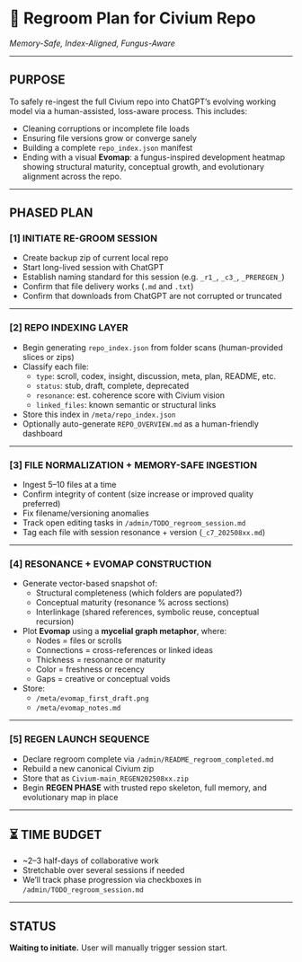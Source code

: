 <!-- Filename: admin_regroom_20250727.md -->

# 🧠 Regroom Plan for Civium Repo
*Memory-Safe, Index-Aligned, Fungus-Aware*

---

## PURPOSE

To safely re-ingest the full Civium repo into ChatGPT’s evolving working model via a human-assisted, loss-aware process. This includes:

- Cleaning corruptions or incomplete file loads
- Ensuring file versions grow or converge sanely
- Building a complete `repo_index.json` manifest
- Ending with a visual **Evomap**: a fungus-inspired development heatmap showing structural maturity, conceptual growth, and evolutionary alignment across the repo.

---

## PHASED PLAN

### [1] INITIATE RE-GROOM SESSION

- Create backup zip of current local repo
- Start long-lived session with ChatGPT
- Establish naming standard for this session (e.g. `_r1_`, `_c3_`, `_PREREGEN_`)
- Confirm that file delivery works (`.md` and `.txt`)
- Confirm that downloads from ChatGPT are not corrupted or truncated

---

### [2] REPO INDEXING LAYER

- Begin generating `repo_index.json` from folder scans (human-provided slices or zips)
- Classify each file:
  - `type`: scroll, codex, insight, discussion, meta, plan, README, etc.
  - `status`: stub, draft, complete, deprecated
  - `resonance`: est. coherence score with Civium vision
  - `linked_files`: known semantic or structural links
- Store this index in `/meta/repo_index.json`
- Optionally auto-generate `REPO_OVERVIEW.md` as a human-friendly dashboard

---

### [3] FILE NORMALIZATION + MEMORY-SAFE INGESTION

- Ingest 5–10 files at a time
- Confirm integrity of content (size increase or improved quality preferred)
- Fix filename/versioning anomalies
- Track open editing tasks in `/admin/TODO_regroom_session.md`
- Tag each file with session resonance + version (`_c7_202508xx.md`)

---

### [4] RESONANCE + EVOMAP CONSTRUCTION

- Generate vector-based snapshot of:
  - Structural completeness (which folders are populated?)
  - Conceptual maturity (resonance % across sections)
  - Interlinkage (shared references, symbolic reuse, conceptual recursion)
- Plot **Evomap** using a **mycelial graph metaphor**, where:
  - Nodes = files or scrolls
  - Connections = cross-references or linked ideas
  - Thickness = resonance or maturity
  - Color = freshness or recency
  - Gaps = creative or conceptual voids
- Store:
  - `/meta/evomap_first_draft.png`
  - `/meta/evomap_notes.md`

---

### [5] REGEN LAUNCH SEQUENCE

- Declare regroom complete via `/admin/README_regroom_completed.md`
- Rebuild a new canonical Civium zip
- Store that as `Civium-main_REGEN202508xx.zip`
- Begin **REGEN PHASE** with trusted repo skeleton, full memory, and evolutionary map in place

---

## ⏳ TIME BUDGET

- ~2–3 half-days of collaborative work
- Stretchable over several sessions if needed
- We’ll track phase progression via checkboxes in `/admin/TODO_regroom_session.md`

---

## STATUS

**Waiting to initiate.** User will manually trigger session start.

